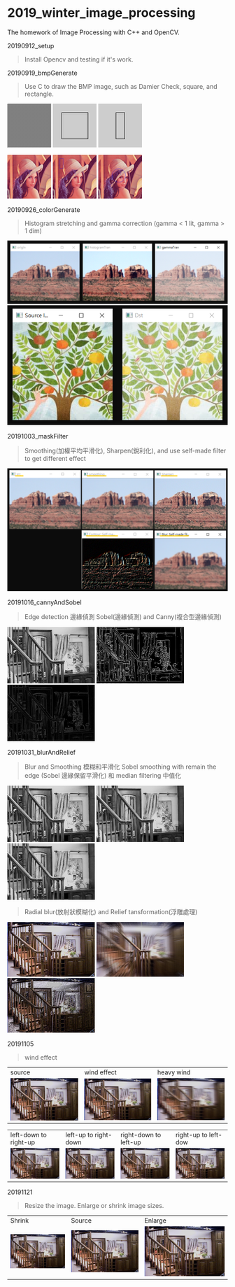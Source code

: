 # 2019_winter_image_processing
The homework of Image Processing with C++ and OpenCV.

20190912_setup
> Install Opencv and testing if it's work. 

20190919_bmpGenerate
> Use C to draw the BMP image, such as Damier Check, square, and rectangle. 

![Damier Check](/20190919_bmpGenerate/out.bmp)
![Square](/20190919_bmpGenerate/out1.bmp)
![Rectangle](/20190919_bmpGenerate/out2.bmp)

<p float="left">
  <img src="/20190919_bmpGenerate/Lenna.bmp" width="100" />
  <img src="/20190919_bmpGenerate/src1.bmp" width="100" />
  <img src="/20190919_bmpGenerate/src2.bmp" width="100" />
</p>


20190926_colorGenerate
> Histogram stretching and gamma correction (gamma < 1 lit, gamma > 1 dim)

![histogram stretching and Gamma correction](/20190926_colorGenerate/colorGenerate_result.png)
![Gamma correction](/20190926_colorGenerate/gamma_correction.png)

20191003_maskFilter
> Smoothing(加權平均平滑化), Sharpen(銳利化), and use self-made filter to get different effect

![Mask filter effect](/20191003_maskFilter/mask_effect.png)

20191016_cannyAndSobel
> Edge detection 邊緣偵測
> Sobel(邊緣偵測) and Canny(複合型邊緣偵測)

<p float="left">
  <img alt="source" src="/20191016_cannyAndSobel/cap3_02a.bmp" width="200" />
  <img alt="canny" src="/20191016_cannyAndSobel/canny.bmp" width="200" />
  <img alt="sobel" src="/20191016_cannyAndSobel/sobel.bmp" width="200" />
</p>

20191031_blurAndRelief
> Blur and Smoothing 模糊和平滑化
> Sobel smoothing with remain the edge (Sobel 邊緣保留平滑化) 和 median filtering 中值化

<p float="left">
  <img alt="source" src="/20191031_blurAndRelief/cap3_02a.bmp" width="200" />
  <img alt="sobel keep edge smoothing" src="/20191031_blurAndRelief/sobel_keep_edge_smoothing.bmp" width="200" />
  <img alt="median filtering" src="/20191031_blurAndRelief/median_filtering.bmp" width="200" />
</p>

> Radial blur(放射狀模糊化) and Relief tansformation(浮雕處理)

<p float="left">
  <img alt="source" src="/20191031_blurAndRelief/cap3_07a.bmp" width="200" />
  <img alt="Radial blur" src="/20191031_blurAndRelief/Radial_blur.bmp" width="200" />
  <img alt="relief transformation" src="/20191031_blurAndRelief/relief_transformation.bmp" width="200" />
</p>

20191105
> wind effect

<table>
  <tr>
    <td>source</td>
    <td>wind effect</td>
    <td>heavy wind</td>
  </tr>
  <tr>
    <td><img alt="source" src="/20191105_wind/cap3_07a.bmp" width="200" /></td>
    <td><img alt="wind effect" src="/20191105_wind/wind.bmp" width="200" /></td>
    <td><img alt="heavy wind" src="/20191105_wind/heavy_wind.bmp" width="200" /></td>
  </tr>
</table>

<table>
  <tr>
    <td>left-down to right-up</td>
    <td>left-up to right-down</td>
    <td>right-down to left-up</td>
    <td>right-up to left-dow</td>
  </tr>
  <tr>
    <td><img alt="left-down to right-up" src="/20191105_wind/left-down_to_right-up.bmp" width="200" /></td>
    <td><img alt="left-up to right-down" src="/20191105_wind/left-up_to_right-down.bmp" width="200" /></td>
    <td><img alt="right-down to left-up" src="/20191105_wind/right-down_to_left-up.bmp" width="200" /></td>
    <td><img alt="right-up to left-down" src="/20191105_wind/right-up_to_left-down.bmp" width="200" /></td>
  </tr>
</table>

20191121
> Resize the image. Enlarge or shrink image sizes.

<table>
  <tr>
    <td>Shrink</td>
    <td>Source</td>
    <td>Enlarge</td>
  </tr>
  <tr>
    <td><img alt="shrink wind" src="/20191121_bigger_smaller/smaller.bmp" width="160" ></td>
    <td><img alt="source" src="/20191121_bigger_smaller/cap3_07a.bmp" width="200" ></td>
    <td><img alt="enlarge" src="/20191121_bigger_smaller/bigger.bmp" width="240" ></td>
  </tr>
</table>